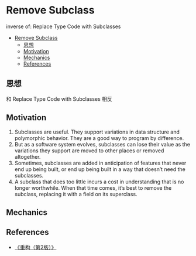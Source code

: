 # Remove Subclass

inverse of: Replace Type Code with Subclasses

<!-- TOC -->

- [Remove Subclass](#remove-subclass)
    - [思想](#思想)
    - [Motivation](#motivation)
    - [Mechanics](#mechanics)
    - [References](#references)

<!-- /TOC -->


## 思想
和 Replace Type Code with Subclasses 相反


## Motivation
1. Subclasses are useful. They support variations in data structure and polymorphic behavior. They are a good way to program by difference. 
2. But as a software system evolves, subclasses can lose their value as the variations they support are moved to other places or removed altogether. 
3. Sometimes, subclasses are added in anticipation of features that never end up being built, or end up being built in a way that doesn’t need the subclasses. 
4. A subclass that does too little incurs a cost in understanding that is no longer worthwhile. When that time comes, it’s best to remove the subclass, replacing it with a field on its superclass.


## Mechanics


## References
* [《重构（第2版）》](https://book.douban.com/subject/33400354/)
